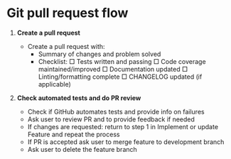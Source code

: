 # Git pull request flow

1. **Create a pull request**
   - Create a pull request with:
     * Summary of changes and problem solved
     * Checklist:
       □ Tests written and passing
       □ Code coverage maintained/improved
       □ Documentation updated
       □ Linting/formatting complete
       □ CHANGELOG updated (if applicable)

2. **Check automated tests and do PR review**
   - Check if GitHub automates tests and provide info on failures
   - Ask user to review PR and to provide feedback if needed
   - If changes are requested: return to step 1 in Implement or update Feature and repeat the process
   - If PR is accepted ask user to merge feature to development branch
   - Ask user to delete the feature branch